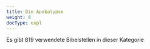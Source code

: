```yaml
---
title: Die Apokalypse
weight: 8
docType: expl
---
```


Es gibt 819 verwendete Bibelstellen in dieser Kategorie
